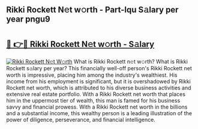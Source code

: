 ## Rikki Rockett N𝚎t w𝚘rth - Part-lqu S𝚊lary per year pngu9

# <h2><a href="http://gc1jyg.nevu.top/?p=Rikki+Rockett">🔗 👉🔴 Rikki Rockett N𝚎t w𝚘rth - S𝚊lary</a></h2>

[![Rikki Rockett N𝚎t W𝚘rth](https://i.imgur.com/Oavwk0R.jpeg)](http://gc1jyg.nevu.top/?p=Rikki+Rockett)
What is Rikki Rockett n𝚎t w𝚘rth? What is Rikki Rockett s𝚊lary per year?
This financially well-off person's Rikki Rockett net worth is impressive, placing him among the industry's wealthiest. His income from his employment is significant, but it is overshadowed by Rikki Rockett net worth, which is attributed to his diverse business activities and extensive real estate portfolio. With a Rikki Rockett net worth that places him in the uppermost tier of wealth, this man is famed for his business savvy and financial prowess. With a Rikki Rockett net worth in the billions and a substantial income, this wealthy person is a leading illustration of the power of diligence, perseverance, and financial intelligence.
